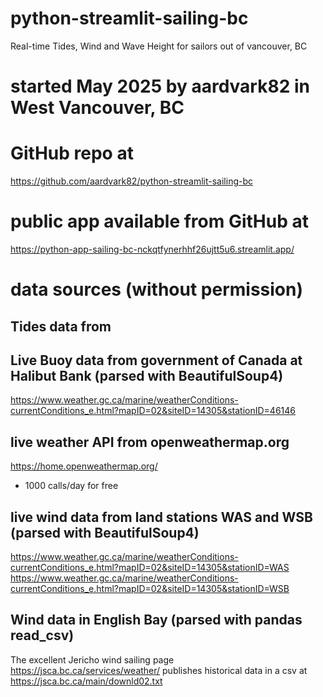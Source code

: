 # python-streamlit-sailing-bc
Real-time Tides, Wind and Wave Height for sailors out of vancouver, BC

# started May 2025 by aardvark82 in West Vancouver, BC

# GitHub repo at
https://github.com/aardvark82/python-streamlit-sailing-bc

# public app available from GitHub at
https://python-app-sailing-bc-nckqtfynerhhf26ujtt5u6.streamlit.app/

# data sources (without permission)

## Tides data from 

## Live Buoy data from government of Canada at Halibut Bank (parsed with BeautifulSoup4)
https://www.weather.gc.ca/marine/weatherConditions-currentConditions_e.html?mapID=02&siteID=14305&stationID=46146

## live weather API from openweathermap.org
https://home.openweathermap.org/
- 1000 calls/day for free

## live wind data from land stations WAS and WSB (parsed with BeautifulSoup4)
https://www.weather.gc.ca/marine/weatherConditions-currentConditions_e.html?mapID=02&siteID=14305&stationID=WAS
https://www.weather.gc.ca/marine/weatherConditions-currentConditions_e.html?mapID=02&siteID=14305&stationID=WSB

## Wind data in English Bay (parsed with pandas read_csv)
The excellent Jericho wind sailing page 
https://jsca.bc.ca/services/weather/
publishes historical data in a csv at
https://jsca.bc.ca/main/downld02.txt


